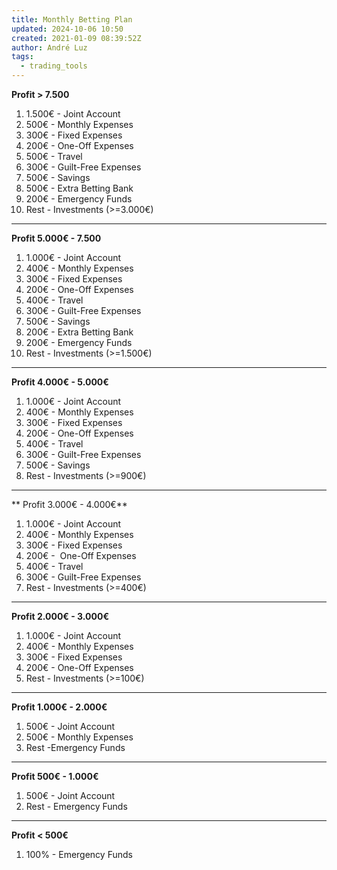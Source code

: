 ```yaml
---
title: Monthly Betting Plan
updated: 2024-10-06 10:50
created: 2021-01-09 08:39:52Z
author: André Luz
tags:
  - trading_tools
---
```


**Profit > 7.500**

1. 1.500€ - Joint Account
2. 500€ - Monthly Expenses
3. 300€ - Fixed Expenses
4. 200€ - One-Off Expenses
5. 500€ - Travel
6. 300€ - Guilt-Free Expenses
7. 500€ - Savings
8. 500€ - Extra Betting Bank
9. 200€ - Emergency Funds
10. Rest - Investments (>=3.000€)

* * *

**Profit 5.000€ - 7.500**

1. 1.000€ - Joint Account
2. 400€ - Monthly Expenses
3. 300€ - Fixed Expenses
4. 200€ - One-Off Expenses
5. 400€ - Travel
6. 300€ - Guilt-Free Expenses
7. 500€ - Savings
8. 200€ - Extra Betting Bank
9. 200€ - Emergency Funds
10. Rest - Investments (>=1.500€)

* * *

**Profit 4.000€ - 5.000€**

1. 1.000€ - Joint Account
2. 400€ - Monthly Expenses
3. 300€ - Fixed Expenses
4. 200€ - One-Off Expenses
5. 400€ - Travel
6. 300€ - Guilt-Free Expenses
7. 500€ - Savings
8. Rest - Investments (>=900€)

* * *

** Profit 3.000€ - 4.000€**

1. 1.000€ - Joint Account
2. 400€ - Monthly Expenses
3. 300€ - Fixed Expenses
4. 200€ -  One-Off Expenses
5. 400€ - Travel
6. 300€ - Guilt-Free Expenses
7. Rest - Investments (>=400€)

* * *

**Profit 2.000€ - 3.000€**

1. 1.000€ - Joint Account
2. 400€ - Monthly Expenses
3. 300€ - Fixed Expenses
4. 200€ - One-Off Expenses
5. Rest - Investments (>=100€)

* * *

**Profit 1.000€ - 2.000€**

1. 500€ - Joint Account
2. 500€ - Monthly Expenses
3. Rest -Emergency Funds

* * *

**Profit 500€ - 1.000€**

1. 500€ - Joint Account
2. Rest - Emergency Funds

* * *

**Profit < 500€**

1. 100% - Emergency Funds